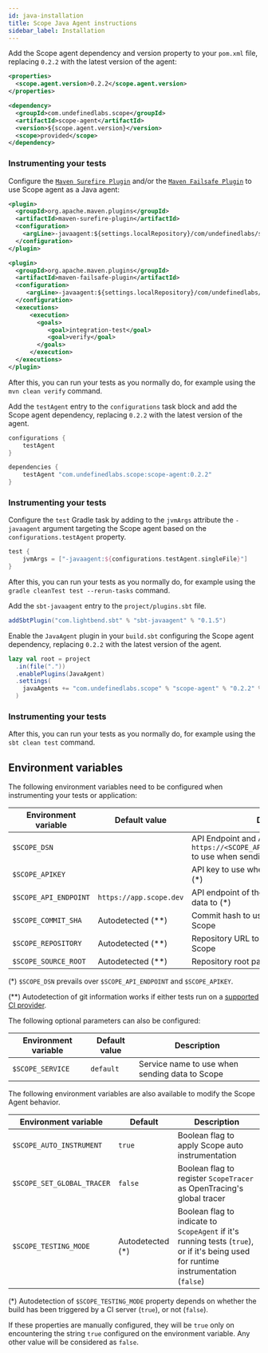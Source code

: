 ```yaml
---
id: java-installation
title: Scope Java Agent instructions
sidebar_label: Installation
---
```


<!--DOCUSAURUS_CODE_TABS-->
<!--Maven-->
Add the Scope agent dependency and version property to your `pom.xml` file, replacing `0.2.2` with the latest version of the agent:

```xml
<properties>
  <scope.agent.version>0.2.2</scope.agent.version>
</properties>
```

```xml
<dependency>
  <groupId>com.undefinedlabs.scope</groupId>
  <artifactId>scope-agent</artifactId>
  <version>${scope.agent.version}</version>
  <scope>provided</scope>
</dependency>
```
### Instrumenting your tests

Configure the [`Maven Surefire Plugin`](https://maven.apache.org/surefire/maven-surefire-plugin/) and/or the [`Maven Failsafe Plugin`](https://maven.apache.org/surefire/maven-failsafe-plugin/) to use Scope agent as a Java agent:
```xml
<plugin>
  <groupId>org.apache.maven.plugins</groupId>
  <artifactId>maven-surefire-plugin</artifactId>
  <configuration>
    <argLine>-javaagent:${settings.localRepository}/com/undefinedlabs/scope/scope-agent/${scope.agent.version}/scope-agent-${scope.agent.version}.jar</argLine>
  </configuration>
</plugin>

<plugin>
  <groupId>org.apache.maven.plugins</groupId>
  <artifactId>maven-failsafe-plugin</artifactId>
  <configuration>
     <argLine>-javaagent:${settings.localRepository}/com/undefinedlabs/scope/scope-agent/${scope.agent.version}/scope-agent-${scope.agent.version}.jar</argLine>
  </configuration>
  <executions>
      <execution>
        <goals>
           <goal>integration-test</goal>
           <goal>verify</goal>
        </goals>
      </execution>
  </executions>
</plugin>
```
After this, you can run your tests as you normally do, for example using the `mvn clean verify` command.

<!--Gradle-->
Add the `testAgent` entry to the `configurations` task block and add the Scope agent dependency, replacing `0.2.2`  with the latest version of the agent.

```groovy
configurations {
    testAgent
}

dependencies {
    testAgent "com.undefinedlabs.scope:scope-agent:0.2.2"
}
```
### Instrumenting your tests

Configure the `test` Gradle task by adding to the `jvmArgs` attribute the `-javaagent` argument targeting the Scope agent based on the `configurations.testAgent` property.

```groovy
test {
    jvmArgs = ["-javaagent:${configurations.testAgent.singleFile}"]
}
```

After this, you can run your tests as you normally do, for example using the `gradle cleanTest test --rerun-tasks` command.


<!--sbt-->

Add the `sbt-javaagent` entry to the `project/plugins.sbt` file.
```scala
addSbtPlugin("com.lightbend.sbt" % "sbt-javaagent" % "0.1.5")
```

Enable the `JavaAgent` plugin in your `build.sbt` configuring the Scope agent dependency, replacing `0.2.2` with the latest version of the agent.
```scala
lazy val root = project
  .in(file("."))
  .enablePlugins(JavaAgent)
  .settings(
    javaAgents += "com.undefinedlabs.scope" % "scope-agent" % "0.2.2" % "test"
  )
```
### Instrumenting your tests

After this, you can run your tests as you normally do, for example using the `sbt clean test` command.


<!--END_DOCUSAURUS_CODE_TABS-->

## Environment variables

The following environment variables need to be configured when instrumenting your tests or application:

| Environment variable  | Default value           | Description                                            |
|-----------------------|-------------------------|--------------------------------------------------------|
| `$SCOPE_DSN`          |                         | API Endpoint and API Key in the form `https://<SCOPE_APIKEY>@<SCOPE_API_ENDPOINT>` to use when sending data to Scope (*)              |
| `$SCOPE_APIKEY`       |                         | API key to use when sending data to Scope (*)             |
| `$SCOPE_API_ENDPOINT` | `https://app.scope.dev` | API endpoint of the Scope installation to send data to (*) |
| `$SCOPE_COMMIT_SHA`   | Autodetected (**)        | Commit hash to use when sending data to Scope          |
| `$SCOPE_REPOSITORY`   | Autodetected (**)        | Repository URL to use when sending data to Scope       |
| `$SCOPE_SOURCE_ROOT`  | Autodetected (**)        | Repository root path                                   |

(*) `$SCOPE_DSN` prevails over `$SCOPE_API_ENDPOINT` and `$SCOPE_APIKEY`. 

(**) Autodetection of git information works if either tests run on a [supported CI provider](java-compatibility.md#ci-providers).

The following optional parameters can also be configured:

| Environment variable | Default value    | Description                                      |
|----------------------|------------------|--------------------------------------------------|
| `$SCOPE_SERVICE`     | `default`        | Service name to use when sending data to Scope   |

The following environment variables are also available to modify the Scope Agent behavior.

| Environment variable  | Default | Description |
|---|---|---|
| `$SCOPE_AUTO_INSTRUMENT` | `true` | Boolean flag to apply Scope auto instrumentation |
| `$SCOPE_SET_GLOBAL_TRACER` | `false` | Boolean flag to register `ScopeTracer` as OpenTracing's global tracer |
| `$SCOPE_TESTING_MODE` | Autodetected (*) | Boolean flag to indicate to `ScopeAgent` if it's running tests (`true`), or if it's being used for runtime instrumentation (`false`) |

(*) Autodetection of `$SCOPE_TESTING_MODE` property depends on whether the build has been triggered by a CI server (`true`), or not (`false`).

If these properties are manually configured, they will be `true` only on encountering the string `true` configured on the environment variable. Any other value will be considered as `false`.
